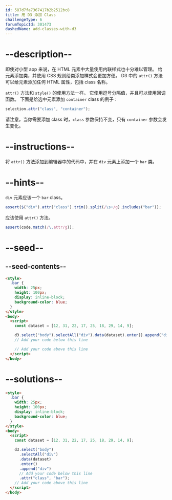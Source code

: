 ```yaml
---
id: 587d7fa7367417b2b2512bc8
title: 用 D3 添加 Class
challengeType: 6
forumTopicId: 301473
dashedName: add-classes-with-d3
---
```


# --description--

即使对小型 app 来说，在 HTML 元素中大量使用内联样式也十分难以管理。 给元素添加类，并使用 CSS 规则给类添加样式会更加方便。 D3 中的 `attr()` 方法可以给元素添加任何 HTML 属性，包括 class 名称。

`attr()` 方法和 `style()` 的使用方法一样。 它使用逗号分隔值，并且可以使用回调函数。 下面是给选中元素添加 `container` class 的例子：

```js
selection.attr("class", "container");
```

请注意，当你需要添加 class 时，`class` 参数保持不变，只有 `container` 参数会发生变化。

# --instructions--

将 `attr()` 方法添加到编辑器中的代码中，并在 `div` 元素上添加一个 `bar` 类。

# --hints--

`div` 元素应该一个 `bar` class。

```js
assert($("div").attr("class").trim().split(/\s+/g).includes("bar"));
```

应该使用 `attr()` 方法。

```js
assert(code.match(/\.attr/g));
```

# --seed--

## --seed-contents--

```html
<style>
  .bar {
    width: 25px;
    height: 100px;
    display: inline-block;
    background-color: blue;
  }
</style>
<body>
  <script>
    const dataset = [12, 31, 22, 17, 25, 18, 29, 14, 9];

    d3.select("body").selectAll("div").data(dataset).enter().append("div");
    // Add your code below this line

    // Add your code above this line
  </script>
</body>
```

# --solutions--

```html
<style>
  .bar {
    width: 25px;
    height: 100px;
    display: inline-block;
    background-color: blue;
  }
</style>
<body>
  <script>
    const dataset = [12, 31, 22, 17, 25, 18, 29, 14, 9];

    d3.select("body")
      .selectAll("div")
      .data(dataset)
      .enter()
      .append("div")
      // Add your code below this line
      .attr("class", "bar");
    // Add your code above this line
  </script>
</body>
```
